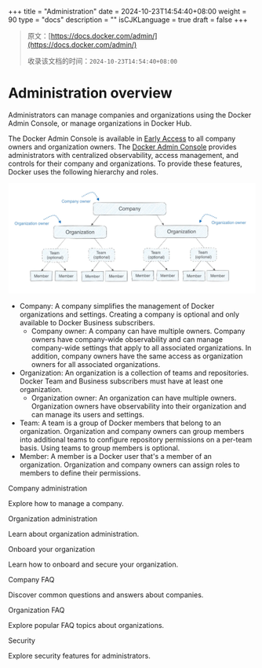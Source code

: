 +++
title = "Administration"
date = 2024-10-23T14:54:40+08:00
weight = 90
type = "docs"
description = ""
isCJKLanguage = true
draft = false
+++

> 原文：[https://docs.docker.com/admin/](https://docs.docker.com/admin/)
>
> 收录该文档的时间：`2024-10-23T14:54:40+08:00`

# Administration overview

Administrators can manage companies and organizations using the Docker Admin Console, or manage organizations in Docker Hub.

The Docker Admin Console is available in [Early Access](https://docs.docker.com/release-lifecycle/#early-access-ea) to all company owners and organization owners. The [Docker Admin Console](https://admin.docker.com/) provides administrators with centralized observability, access management, and controls for their company and organizations. To provide these features, Docker uses the following hierarchy and roles.

![Docker hierarchy](_index_img/docker-admin-structure.webp)

- Company: A company simplifies the management of Docker organizations and settings. Creating a company is optional and only available to Docker Business subscribers.
  - Company owner: A company can have multiple owners. Company owners have company-wide observability and can manage company-wide settings that apply to all associated organizations. In addition, company owners have the same access as organization owners for all associated organizations.
- Organization: An organization is a collection of teams and repositories. Docker Team and Business subscribers must have at least one organization.
  - Organization owner: An organization can have multiple owners. Organization owners have observability into their organization and can manage its users and settings.
- Team: A team is a group of Docker members that belong to an organization. Organization and company owners can group members into additional teams to configure repository permissions on a per-team basis. Using teams to group members is optional.
- Member: A member is a Docker user that's a member of an organization. Organization and company owners can assign roles to members to define their permissions.



Company administration

Explore how to manage a company.



Organization administration

Learn about organization administration.



Onboard your organization

Learn how to onboard and secure your organization.



Company FAQ

Discover common questions and answers about companies.



Organization FAQ

Explore popular FAQ topics about organizations.



Security

Explore security features for administrators.
